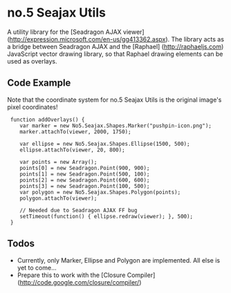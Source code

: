no.5 Seajax Utils
=====

A utility library for the [Seadragon AJAX viewer] (http://expression.microsoft.com/en-us/gg413362.aspx). The library acts as a bridge between Seadragon AJAX and the [Raphael] (http://raphaeljs.com) JavaScript vector drawing library, so that  Raphael drawing elements can be used as overlays.

Code Example
-----
Note that the coordinate system for no.5 Seajax Utils is the original image's pixel coordinates! 

     function addOverlays() {
        var marker = new No5.Seajax.Shapes.Marker("pushpin-icon.png");
        marker.attachTo(viewer, 2000, 1750);

        var ellipse = new No5.Seajax.Shapes.Ellipse(1500, 500);    
        ellipse.attachTo(viewer, 20, 800);

        var points = new Array();
        points[0] = new Seadragon.Point(900, 900);
        points[1] = new Seadragon.Point(500, 100);
        points[2] = new Seadragon.Point(600, 600);
        points[3] = new Seadragon.Point(100, 500);
        var polygon = new No5.Seajax.Shapes.Polygon(points);
        polygon.attachTo(viewer);

        // Needed due to Seadragon AJAX FF bug
        setTimeout(function() { ellipse.redraw(viewer); }, 500);
     }

Todos
-----
* Currently, only Marker, Ellipse and Polygon are implemented. All else is yet to come...
* Prepare this to work with the [Closure Compiler] (http://code.google.com/closure/compiler/)


